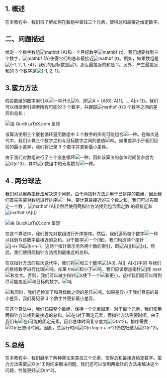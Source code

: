 ## 1. 概述

在本教程中，我们将了解如何在数组中查找三个元素，使得总和最接近给定数字。

## 二、问题描述

给定一个数字数组![mathbf {A}](https://www.baeldung.com/wp-content/ql-cache/quicklatex.com-3b600a7372ade4afc7ab8fd7fb2a6d07_l3.svg)和一个目标数字![mathbf {t}](https://www.baeldung.com/wp-content/ql-cache/quicklatex.com-43e42603e94f18c34ee2c9ad15d37a39_l3.svg)，我们想要找到三个数字，![mathbf {A}](https://www.baeldung.com/wp-content/ql-cache/quicklatex.com-3b600a7372ade4afc7ab8fd7fb2a6d07_l3.svg)使得它们的总和最接近![mathbf {t}](https://www.baeldung.com/wp-content/ql-cache/quicklatex.com-43e42603e94f18c34ee2c9ad15d37a39_l3.svg)。例如，如果数组是![{-1, 2, 1, -4}](https://www.baeldung.com/wp-content/ql-cache/quicklatex.com-c517a246489ffba69524cf9d1bc7281a_l3.svg)，我们的目标数是![1](https://www.baeldung.com/wp-content/ql-cache/quicklatex.com-69a7c7fb1023d315f416440bca10d849_l3.svg)，那么最接近的和是 2。另外，产生最接近和的 3 个数字是![{-1, 2, 1}](https://www.baeldung.com/wp-content/ql-cache/quicklatex.com-9f71497ce865952b90fb8845082f3ce1_l3.svg)。

## 3.蛮力方法

假设数组的数字索引以![一种](https://www.baeldung.com/wp-content/ql-cache/quicklatex.com-816b613a4f79d4bf9cb51396a9654120_l3.svg)开头![0](https://www.baeldung.com/wp-content/ql-cache/quicklatex.com-8354ade9c79ec6a7ac658f2c3032c9df_l3.svg)，即![A = {A[0], A[1], ..., A[n-1]}](https://www.baeldung.com/wp-content/ql-cache/quicklatex.com-2ed952481db8c8dabbe322a257c88a6a_l3.svg)。我们可以根据索引探索所有可能的 3 个数字，并跟踪![mathbf {t}](https://www.baeldung.com/wp-content/ql-cache/quicklatex.com-43e42603e94f18c34ee2c9ad15d37a39_l3.svg)3 个数字之间的差异和总和：

![由 QuickLaTeX.com 呈现](https://www.baeldung.com/wp-content/ql-cache/quicklatex.com-e59e80737af859a76d7f269d81d12d3f_l3.svg)

该算法使用三个嵌套循环遍历数组中 3 个数字的所有可能组合![一种](https://www.baeldung.com/wp-content/ql-cache/quicklatex.com-816b613a4f79d4bf9cb51396a9654120_l3.svg)。在每次迭代中，我们计算三个数字之和与目标数字之间的差值![吨](https://www.baeldung.com/wp-content/ql-cache/quicklatex.com-fd9cb27edab3f0a8a249bc80cc9c6ee2_l3.svg)。如果差异小于我们目前的最小差异，我们将记录 3 个数字并更新最小差异。

由于我们对数组进行了三个嵌套循环![一种](https://www.baeldung.com/wp-content/ql-cache/quicklatex.com-816b613a4f79d4bf9cb51396a9654120_l3.svg)，因此该算法的总体时间复杂度为![O(n^3)](https://www.baeldung.com/wp-content/ql-cache/quicklatex.com-af76ab54da50b7f32f7d743f0e7b0954_l3.svg)，其中![n](https://www.baeldung.com/wp-content/ql-cache/quicklatex.com-ec4217f4fa5fcd92a9edceba0e708cf7_l3.svg)数组中的元素数为![一种](https://www.baeldung.com/wp-content/ql-cache/quicklatex.com-816b613a4f79d4bf9cb51396a9654120_l3.svg)。

## 4 . 两分球法

[我们可以用两指针法](https://www.baeldung.com/java-two-pointer-technique#two-sum)解决这个问题。由于两指针方法适用于已排序的数组，因此我们首先需要对数组进行排序![一种](https://www.baeldung.com/wp-content/ql-cache/quicklatex.com-816b613a4f79d4bf9cb51396a9654120_l3.svg)。要计算最接近的三个数之和，我们可以先固定一个数 ，![mathbf {A[i]}](https://www.baeldung.com/wp-content/ql-cache/quicklatex.com-df1487a344791cab0539a6e6cbf19328_l3.svg)然后使用两指针方法找到包含固定数 的最接近和![mathbf {A[i]}](https://www.baeldung.com/wp-content/ql-cache/quicklatex.com-df1487a344791cab0539a6e6cbf19328_l3.svg)：

![由 QuickLaTeX.com 呈现](https://www.baeldung.com/wp-content/ql-cache/quicklatex.com-8bac75c5e053408097a41b6e314abcc3_l3.svg)

在这个算法中，我们首先对数组进行升序排序。然后，我们遍历每个数字![一种](https://www.baeldung.com/wp-content/ql-cache/quicklatex.com-816b613a4f79d4bf9cb51396a9654120_l3.svg)以找到与该数字最接近的总和。对于数字![一个[我]](https://www.baeldung.com/wp-content/ql-cache/quicklatex.com-42484bff0529bb02d3d57d306e1b611b_l3.svg)，我们构造两个指针：![j=i+1](https://www.baeldung.com/wp-content/ql-cache/quicklatex.com-8a424fcaea7fbae6312be4f10356f162_l3.svg)和![k=n-1](https://www.baeldung.com/wp-content/ql-cache/quicklatex.com-ee30630bf8468a9cde1b840116e6906c_l3.svg)。这两个指针表示另外两个数的索引，即![A[j]](https://www.baeldung.com/wp-content/ql-cache/quicklatex.com-9f3d514b61e68e61a87612e70e006e16_l3.svg)和![[s]](https://www.baeldung.com/wp-content/ql-cache/quicklatex.com-39fc304664f4be2492a58532b5a0a8dd_l3.svg)。然后，我们使用两指针方法找到最接近的总和。

在双指针方法的每次迭代中，我们将![和](https://www.baeldung.com/wp-content/ql-cache/quicklatex.com-f0fbaccfe7c7a73f9ae5ace0d4e57d22_l3.svg)三个数字![{A[i], A[j], A[k]}](https://www.baeldung.com/wp-content/ql-cache/quicklatex.com-b8b14385c33d2effca962c46aac5b63e_l3.svg)中的 与我们的目标数字进行比较![吨](https://www.baeldung.com/wp-content/ql-cache/quicklatex.com-fd9cb27edab3f0a8a249bc80cc9c6ee2_l3.svg)。如果 the![和](https://www.baeldung.com/wp-content/ql-cache/quicklatex.com-f0fbaccfe7c7a73f9ae5ace0d4e57d22_l3.svg)小于![吨](https://www.baeldung.com/wp-content/ql-cache/quicklatex.com-fd9cb27edab3f0a8a249bc80cc9c6ee2_l3.svg)，我们应该增加指针![j](https://www.baeldung.com/wp-content/ql-cache/quicklatex.com-b09880662630fc49b25d42badb906d51_l3.svg)使 next![和](https://www.baeldung.com/wp-content/ql-cache/quicklatex.com-f0fbaccfe7c7a73f9ae5ace0d4e57d22_l3.svg)变大。否则，我们可以减少指针![k](https://www.baeldung.com/wp-content/ql-cache/quicklatex.com-d42bc2203d6f76ad01b27ac9acc0bee1_l3.svg)使下一个![和](https://www.baeldung.com/wp-content/ql-cache/quicklatex.com-f0fbaccfe7c7a73f9ae5ace0d4e57d22_l3.svg)更小。这样我们就可以得到尽可能接近![和](https://www.baeldung.com/wp-content/ql-cache/quicklatex.com-f0fbaccfe7c7a73f9ae5ace0d4e57d22_l3.svg)目标的数字。![吨](https://www.baeldung.com/wp-content/ql-cache/quicklatex.com-fd9cb27edab3f0a8a249bc80cc9c6ee2_l3.svg)

![和](https://www.baeldung.com/wp-content/ql-cache/quicklatex.com-f0fbaccfe7c7a73f9ae5ace0d4e57d22_l3.svg)同时，我们还检查了和目标数之间的差异![吨](https://www.baeldung.com/wp-content/ql-cache/quicklatex.com-fd9cb27edab3f0a8a249bc80cc9c6ee2_l3.svg)。如果差异小于我们目前的最小差异，我们将记录 3 个数字并更新最小差异。

在这个算法中，我们扫描整个数组，保持一个元素固定。对于每个元素，我们使用两指针方法找到最接近的总和。![在)](https://www.baeldung.com/wp-content/ql-cache/quicklatex.com-f8d599809b2f7987726c648086c1981d_l3.svg)对于固定元素，两指针方法需要时间。由于我们有![在)](https://www.baeldung.com/wp-content/ql-cache/quicklatex.com-f8d599809b2f7987726c648086c1981d_l3.svg)可能的固定元素，因此总体时间复杂度为![O(n^2)](https://www.baeldung.com/wp-content/ql-cache/quicklatex.com-894959b13d80157796705e7eafb4d243_l3.svg)。排序需要![O(n日志n)](https://www.baeldung.com/wp-content/ql-cache/quicklatex.com-41f5820be0c66e23ac11cff6b25eec2f_l3.svg)时间。因此，总运行时间![O(n log n + n^2)](https://www.baeldung.com/wp-content/ql-cache/quicklatex.com-66186dc5410289bcaaf9ec3400d071a3_l3.svg)仍然归结为![O(n^2)](https://www.baeldung.com/wp-content/ql-cache/quicklatex.com-894959b13d80157796705e7eafb4d243_l3.svg)。

## 5.总结

在本教程中，我们展示了两种算法来查找三个元素，使得总和最接近给定数字。蛮力方法需要![O(n^3)](https://www.baeldung.com/wp-content/ql-cache/quicklatex.com-af76ab54da50b7f32f7d743f0e7b0954_l3.svg)时间来解决问题。我们还可以使用两指针的方法来解决这个问题，性能更好![O(n^2)](https://www.baeldung.com/wp-content/ql-cache/quicklatex.com-894959b13d80157796705e7eafb4d243_l3.svg)。